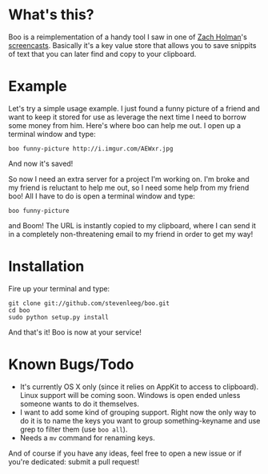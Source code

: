 What's this?
===========
Boo is a reimplementation of a handy tool I saw in one of [Zach Holman](https://github.com/holman)'s [screencasts](http://zachholman.com/screencast/vagranception/). Basically it's a key value store that allows you to save snippits of text that you can later find and copy to your clipboard.

Example
=========
Let's try a simple usage example. I just found a funny picture of a friend and want to keep it stored for use as leverage the next time I need to borrow some money from him. Here's where boo can help me out. I open up a terminal window and type:

    boo funny-picture http://i.imgur.com/AEWxr.jpg

And now it's saved!

So now I need an extra server for a project I'm working on. I'm broke and my friend is reluctant to help me out, so I need some help from my friend boo! All I have to do is open a terminal window and type:

    boo funny-picture

and Boom! The URL is instantly copied to my clipboard, where I can send it in a completely non-threatening email to my friend in order to get my way!

Installation
=============
Fire up your terminal and type:

    git clone git://github.com/stevenleeg/boo.git
    cd boo
    sudo python setup.py install

And that's it! Boo is now at your service!

Known Bugs/Todo
================
 * It's currently OS X only (since it relies on AppKit to access to clipboard). Linux support will be coming soon. Windows is open ended unless someone wants to do it themselves.
 * I want to add some kind of grouping support. Right now the only way to do it is to name the keys you want to group something-keyname and use grep to filter them (use `boo all`).
 * Needs a `mv` command for renaming keys.

And of course if you have any ideas, feel free to open a new issue or if you're dedicated: submit a pull request!